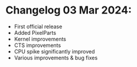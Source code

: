 # Changelog 03 Mar 2024:
- First official release
- Added PixelParts
- Kernel improvements
- CTS improvements
- CPU spike significantly improved
- Various improvements & bug fixes
